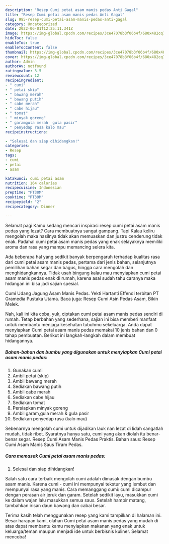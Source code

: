 ```yaml
---
description: "Resep Cumi petai asam manis pedas Anti Gagal"
title: "Resep Cumi petai asam manis pedas Anti Gagal"
slug: 985-resep-cumi-petai-asam-manis-pedas-anti-gagal
category: Uncategorized
date: 2022-06-01T12:25:11.341Z
image: https://img-global.cpcdn.com/recipes/3ce47078b3f06b4f/680x482cq70/cumi-petai-asam-manis-pedas-foto-resep-utama.jpg
hideToc: false
enableToc: true
enableTocContent: false
thumbnail: https://img-global.cpcdn.com/recipes/3ce47078b3f06b4f/680x482cq70/cumi-petai-asam-manis-pedas-foto-resep-utama.jpg
cover: https://img-global.cpcdn.com/recipes/3ce47078b3f06b4f/680x482cq70/cumi-petai-asam-manis-pedas-foto-resep-utama.jpg
author: Admin
authorAv: notfound
ratingvalue: 3.5
reviewcount: 12
recipeingredient:
- " cumi"
- " petai skip"
- " bawang merah"
- " bawang putih"
- " cabe merah"
- " cabe hijau"
- " tomat"
- " minyak goreng"
- " garamgula merah  gula pasir"
- " penyedap rasa kalo mau"
recipeinstructions:

- "Selesai dan siap dihidangkan!"
categories:
- Resep
tags:
- cumi
- petai
- asam

katakunci: cumi petai asam 
nutrition: 164 calories
recipecuisine: Indonesian
preptime: "PT30M"
cooktime: "PT39M"
recipeyield: "2"
recipecategory: Dinner

---
```



Selamat pagi Kamu sedang mencari inspirasi resep cumi petai asam manis pedas yang lezat? Cara membuatnya sangat gampang. Tapi Kalau keliru mengolah maka hasilnya tidak akan memuaskan dan justru cenderung tidak enak. Padahal cumi petai asam manis pedas yang enak selayaknya memiliki aroma dan rasa yang mampu memancing selera kita.


Ada beberapa hal yang sedikit banyak berpengaruh terhadap kualitas rasa dari cumi petai asam manis pedas, pertama dari jenis bahan, selanjutnya pemilihan bahan segar dan bagus, hingga cara mengolah dan menghidangkannya. Tidak usah bingung kalau mau menyiapkan cumi petai asam manis pedas enak di rumah, karena asal sudah tahu caranya maka hidangan ini bisa jadi sajian spesial.

Cumi Udang Jagung Asam Manis Pedas. Yekti Hartanti Effendi terbitan PT Gramedia Pustaka Utama. Baca juga: Resep Cumi Asin Pedas Asam, Bikin Melek.


Nah, kali ini kita coba, yuk, ciptakan cumi petai asam manis pedas sendiri di rumah. Tetap berbahan yang sederhana, sajian ini bisa memberi manfaat untuk membantu menjaga kesehatan tubuhmu sekeluarga. Anda dapat menyiapkan Cumi petai asam manis pedas memakai 10 jenis bahan dan 0 tahap pembuatan. Berikut ini langkah-langkah dalam membuat hidangannya.

<!--inarticleads1-->

##### Bahan-bahan dan bumbu yang digunakan untuk menyiapkan Cumi petai asam manis pedas:

1. Gunakan  cumi
1. Ambil  petai (skip)
1. Ambil  bawang merah
1. Sediakan  bawang putih
1. Ambil  cabe merah
1. Sediakan  cabe hijau
1. Sediakan  tomat
1. Persiapkan  minyak goreng
1. Ambil  garam,gula merah &amp; gula pasir
1. Sediakan  penyedap rasa (kalo mau)


Sebenarnya mengolah cumi untuk dijadikan lauk nan lezat di lidah sangatlah mudah, tidak ribet. Syaratnya hanya satu, cumi yang akan diolah itu benar-benar segar. Resep Cumi Asam Manis Pedas Praktis. Bahan saus: Resep Cumi Asam Manis Saus Tiram Pedas. 

<!--inarticleads2-->

##### Cara memasak Cumi petai asam manis pedas:


1. Selesai dan siap dihidangkan!

Salah satu cara terbaik mengolah cumi adalah dimasak dengan bumbu asam manis. Karena cumi - cumi ini mempunyai tekstur yang lembut dan mempunyai rasa yang manis. Cara memanggang cumi: cumi dicampur dengan perasan air jeruk dan garam. Setelah sedikit layu, masukkan cumi ke dalam wajan lalu masukkan semua saus. Setelah hampir matang, tambahkan irisan daun bawang dan cabai besar. 

Terima kasih telah menggunakan resep yang kami tampilkan di halaman ini. Besar harapan kami, olahan Cumi petai asam manis pedas yang mudah di atas dapat membantu kamu menyiapkan makanan yang enak untuk keluarga/teman maupun menjadi ide untuk berbisnis kuliner. Selamat mencoba!
